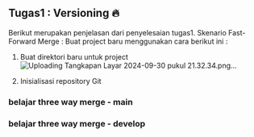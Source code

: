 ## Tugas1 : Versioning 🔥

Berikut merupakan penjelasan dari penyelesaian tugas1. 
Skenario Fast-Forward Merge :
Buat project baru menggunakan cara berikut ini :
1. Buat direktori baru untuk project
   ![Uploading Tangkapan Layar 2024-09-30 pukul 21.32.34.png…]()

2. Inisialisasi repository Git

### belajar three way merge - main

### belajar three way merge - develop

